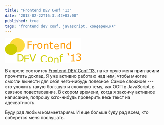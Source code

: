 ```yaml
---
title: "Frontend DEV Conf '13"
date: "2013-02-22T16:31:42+03:00"
published: true
tags: "frontend dev conf, javascript, конференция"
---
```


[![](/images/frontend-dev-conf.png "Frontend DEV Conf '13")](http://www.frontendconf.by)

В апреле состоится [Frontend DEV Conf ’13](http://www.frontendconf.by), на которую меня пригласили прочитать доклад.
Я уже активно работаю над ним, чтобы многие смогли вынести для себя чего-нибудь полезное. Самое сложное\ --- это уложить
такую большую и сложную тему, как ООП в JavaScript, в связное повествование. В скором времени, когда я закончу
активное написание, попрошу кого-нибудь проверить весь текст на адекватность.

Буду рад любым комментариям. И еще больше буду рад всем, кто соберется меня послушать.
